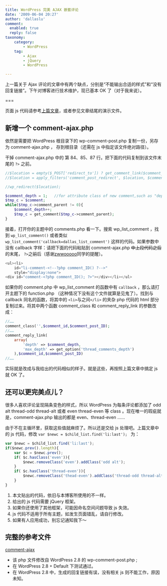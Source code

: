 ```yaml
---
title: WordPress 完美 AJAX 嵌套评论
date: '2009-06-04 20:27'
author: 'dallaslu'
comment:
  enabled: true
  reply: false
taxonomy:
    category:
        - WordPress
    tag:
        - Ajax
        - jQuery
        - WordPress

---
```

上一篇关于 Ajax 评论的文章中有两个缺点，分别是“不能输出合适的样式”和“没有回复链接”。下午对博客进行技术维护，现已基本 OK 了（对于我来说）。

===

页面 js 代码请参考[上篇文章](https://dallas.lu/wp-list-comment-not-perfect-ajax/ "WP默认评论之非完美 AJAX")，或者参见文章结尾的演示文件。

## 新增一个 comment-ajax.php

依然是需要把 WordPress 根目录下的 wp-comment-post.php 复制一份，另存为 comment-ajax.php ， 存到根目录（还需在 js 中指定该文件绝对路径）。

干掉 comment-ajax.php 中的 第 84、85、87 行。把下面的代码复制到该文件末尾的 `?>` 之前。

```php
//$location = empty($_POST['redirect_to']) ? get_comment_link($comment_id) : $_POST['redirect_to'] . '#comment-' . $comment_id;
//$location = apply_filters('comment_post_redirect', $location, $comment);

//wp_redirect($location);

$comment_depth = 1;   //for attribute class of new comment,such as "depth-2"
$tmp_c = $comment;
while($tmp_c->comment_parent != 0){
	$comment_depth++;
	$tmp_c = get_comment($tmp_c->comment_parent);
}
```

接着，打开你的主题中的 comments.php 看一下。搜索 wp_list_comment ，找到 `wp_list_comment()` 或者类似 `wp_list_comment('callback=dallas_list_comment')` 这样的代码。如果参数中没有 callback 字样：请把下面的代码粘贴到 comment-ajax.php <del datetime="2009-06-13T12:55:20+00:00">中上段代码之后</del> 的末尾， `?>`之<del datetime="2009-06-13T12:55:20+00:00">前</del>后（感谢[zwwooooo](http://zwwooooo.com/)同学的提醒）。

```php
<ul><li> 
	id="li-comment-<!--?php comment_ID() ?-->"
	style="display:none">
<div id="comment-<?php comment_ID(); ?>"></div></li></ul>
```

如果你的 comment.php 中 wp_list_comment 的函数中有 `callback` ，那么请打开主题下的 function.php （这种情况下没有这个文件就算是见鬼了）。找到与 callback 同名的函数，将其中的 `<li>`与之间`</li>` 的夹杂 php 代码的 html 部分复制过来。将其中两个函数 comment_class 和 comment_reply_link 的参数改成：

```php
//……
comment_class('',$comment_id,$comment_post_ID);
//……
comment_reply_link(
	array(
		'depth' => $comment_depth,
		'max_depth' => get_option('thread_comments_depth')
	),$comment_id,$comment_post_ID)
//……
```

实际就是改成与我给出的代码相似的样子。就是这些，再按照上篇文章中搞定 js 就 OK 了。

## 还可以更完美点儿？

很多人喜欢评论呈现隔条变色的样式，所以 WordPress 为每条评论都添加了 odd alt thread-odd thread-alt 或者 even thread-even 等 class 。现在唯一的瑕疵就是，comment-ajax.php 输出的都是 even、thread-even ……

由于不在主循环里，获取这些值就麻烦了。所以还是交给 js 处理吧。上篇文章中的 js 代码，修改 `var $newc = $child_list.find('li:last'); ` 为：

```js
var $newc = $child_list.find('li:last');
if($newc.prev().length){
	var $c = $newc.prev();
	if( $c.hasClass('even')){
		$newc.removeClass('even').addClass('odd alt');
	}
	if( $c.hasClass('thread-even')){
		$newc.removeClass('thead-even').addClass('thread-odd thread-alt');
	}
}
```

<div class="warning">
<ol>
<li>本文贴出的代码，依旧与本博客所使用的不一样。</li>
<li>给出的 js 代码需要 jQuery 框架。</li>
<li>如果你还使用了其他框架，可能因命名空间问题导致 js 失效。</li>
<li>js 代码不适用于所有主题，如发生页面错乱，请自行修改。</li>
<li>如果有人应用成功，别忘记通知我下～</li>
</ol>
</div>

## 完整的参考文件

[comment-ajax](comment-ajax.zip)

* 该 php 文件修改自 WordPress 2.8 的 wp-comment-post.php ;
* 在 WordPress 2.8 + Default 下测试通过。
* 在 WordPress 2.8 中，生成的回复链接有误，没有相关 js 则不能工作，原因未知。
